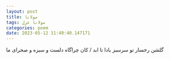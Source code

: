 ```yaml
---
layout: post
title: مولانا
tags: مولانا غزل
categories: poem
date: 2023-05-12 11:49:40.147171
---
```


گلشن رخسار تو سرسبز بادا تا ابد / کان چراگاه دلست و سبزه و صحرای ما